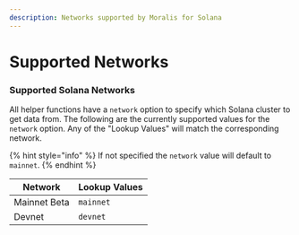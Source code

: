 ```yaml
---
description: Networks supported by Moralis for Solana
---
```


# Supported Networks

### Supported Solana Networks

All helper functions have a `network` option to specify which Solana cluster to get data from. The following are the currently supported values for the `network` option. Any of the "Lookup Values" will match the corresponding network.&#x20;

{% hint style="info" %}
If not specified the `network` value will default to `mainnet`.
{% endhint %}

| Network      | Lookup Values |
| ------------ | ------------- |
| Mainnet Beta | `mainnet`     |
| Devnet       | `devnet`      |
